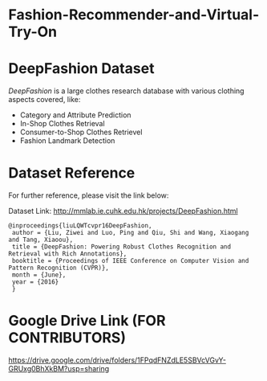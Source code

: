 # Fashion-Recommender-and-Virtual-Try-On


# DeepFashion Dataset

_DeepFashion_ is a large clothes research database with various clothing aspects covered, like:
- Category and Attribute Prediction
- In-Shop Clothes Retrieval
- Consumer-to-Shop Clothes Retrievel
- Fashion Landmark Detection


# Dataset Reference
For further reference, please visit the link below:

Dataset Link: http://mmlab.ie.cuhk.edu.hk/projects/DeepFashion.html

```
@inproceedings{liuLQWTcvpr16DeepFashion,
 author = {Liu, Ziwei and Luo, Ping and Qiu, Shi and Wang, Xiaogang and Tang, Xiaoou},
 title = {DeepFashion: Powering Robust Clothes Recognition and Retrieval with Rich Annotations},
 booktitle = {Proceedings of IEEE Conference on Computer Vision and Pattern Recognition (CVPR)},
 month = {June},
 year = {2016} 
 }
 ```
 
 # Google Drive Link (FOR CONTRIBUTORS)
https://drive.google.com/drive/folders/1FPqdFNZdLE5SBVcVGvY-GRUxg0BhXkBM?usp=sharing
